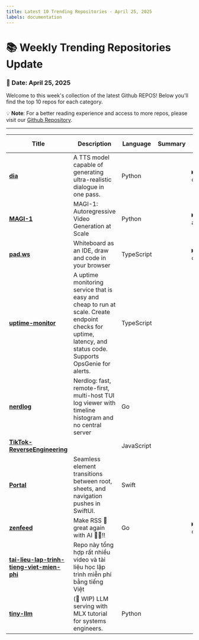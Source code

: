 ```yaml
---
title: Latest 10 Trending Repositories - April 25, 2025
labels: documentation
---
```

# 📚 Weekly Trending Repositories Update

### 📅 Date: April 25, 2025

Welcome to this week's collection of the latest Github REPOS! Below you'll find the top 10 repos for each category.

💡 **Note**: For a better reading experience and access to more repos, please visit our [Github Repository](https://github.com/marc-ko/daily-trending-repo).

---

| **Title** | **Description** | **Language** | **Summary** | **Tags** | **Stars Count** |
| --- | --- | --- | --- | --- | --- |
| **[dia](https://github.com/nari-labs/dia)** | A TTS model capable of generating ultra-realistic dialogue in one pass. | Python |  | <details><summary>ai, o...</summary><p>ai, open-weight, text-to-speech</p></details> | 10276 |
| **[MAGI-1](https://github.com/SandAI-org/MAGI-1)** | MAGI-1: Autoregressive Video Generation at Scale | Python |  | <details><summary>autor...</summary><p>autoregressive, diffusion-models, video-generation</p></details> | 2504 |
| **[pad.ws](https://github.com/pad-ws/pad.ws)** | Whiteboard as an IDE, draw and code in your browser | TypeScript |  | <details><summary>cloud...</summary><p>cloud, devtool, whiteboard</p></details> | 1379 |
| **[uptime-monitor](https://github.com/unibeck/uptime-monitor)** | A uptime monitoring service that is easy and cheap to run at scale. Create endpoint checks for uptime, latency, and status code. Supports OpsGenie for alerts. | TypeScript |  |  | 664 |
| **[nerdlog](https://github.com/dimonomid/nerdlog)** | Nerdlog: fast, remote-first, multi-host TUI log viewer with timeline histogram and no central server | Go |  |  | 591 |
| **[TikTok-ReverseEngineering](https://github.com/LukasOgunfeitimi/TikTok-ReverseEngineering)** |  | JavaScript |  |  | 578 |
| **[Portal](https://github.com/Aeastr/Portal)** | Seamless element transitions between root, sheets, and navigation pushes in SwiftUI. | Swift |  |  | 422 |
| **[zenfeed](https://github.com/glidea/zenfeed)** | Make RSS 📰 great again with AI 🧠✨!! | Go |  | <details><summary>ai, d...</summary><p>ai, deepseek, email, mcp, mcp-server, monitoring, openai, paas, prometheus, rss, rss-reader, rsshub</p></details> | 353 |
| **[tai-lieu-lap-trinh-tieng-viet-mien-phi](https://github.com/tmsanghoclaptrinh/tai-lieu-lap-trinh-tieng-viet-mien-phi)** | Repo này tổng hợp rất nhiều video và tài liệu học lập trình miễn phí bằng tiếng Việt |  |  |  | 350 |
| **[tiny-llm](https://github.com/skyzh/tiny-llm)** | (🚧 WIP) LLM serving with MLX tutorial for systems engineers. | Python |  |  | 331 |

